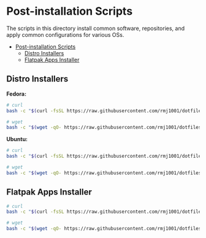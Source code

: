 # Post-installation Scripts

The scripts in this directory install common software, repositories, and apply
common configurations for various OSs.

- [Post-installation Scripts](#post-installation-scripts)
  - [Distro Installers](#distro-installers)
  - [Flatpak Apps Installer](#flatpak-apps-installer)

## Distro Installers

__Fedora:__

```bash
# curl
bash -c "$(curl -fsSL https://raw.githubusercontent.com/rmj1001/dotfiles/main/files/System32/postinstalls/fedora.sh)"
```

```bash
# wget
bash -c "$(wget -qO- https://raw.githubusercontent.com/rmj1001/dotfiles/main/files/System32/postinstalls/fedora.sh)"
```

__Ubuntu:__

```bash
# curl
bash -c "$(curl -fsSL https://raw.githubusercontent.com/rmj1001/dotfiles/main/files/System32/postinstalls/ubuntu.sh)" 
```

```bash
# wget
bash -c "$(wget -qO- https://raw.githubusercontent.com/rmj1001/dotfiles/main/files/System32/postinstalls/ubuntu.sh)" 
```

## Flatpak Apps Installer

```bash
# curl
bash -c "$(curl -fsSL https://raw.githubusercontent.com/rmj1001/dotfiles/main/files/System32/postinstalls/helpers/flatconfig.sh)"
```

```bash
# wget
bash -c "$(wget -qO- https://raw.githubusercontent.com/rmj1001/dotfiles/main/files/System32/postinstalls/helpers/flatconfig.sh)"
```